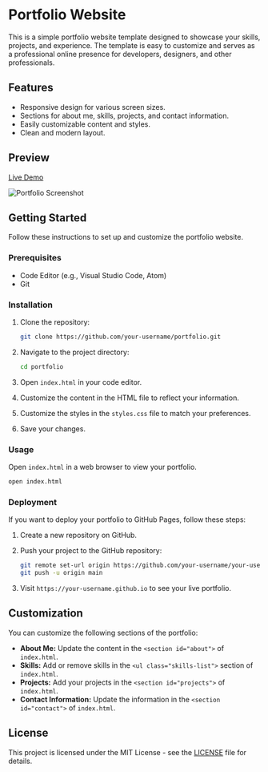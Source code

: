 # Portfolio Website

This is a simple portfolio website template designed to showcase your skills, projects, and experience. The template is easy to customize and serves as a professional online presence for developers, designers, and other professionals.

## Features

- Responsive design for various screen sizes.
- Sections for about me, skills, projects, and contact information.
- Easily customizable content and styles.
- Clean and modern layout.

## Preview

[Live Demo](https://your-username.github.io/portfolio)

![Portfolio Screenshot](screenshot.png)

## Getting Started

Follow these instructions to set up and customize the portfolio website.

### Prerequisites

- Code Editor (e.g., Visual Studio Code, Atom)
- Git

### Installation

1. Clone the repository:

   ```bash
   git clone https://github.com/your-username/portfolio.git
   ```

2. Navigate to the project directory:

   ```bash
   cd portfolio
   ```

3. Open `index.html` in your code editor.

4. Customize the content in the HTML file to reflect your information.

5. Customize the styles in the `styles.css` file to match your preferences.

6. Save your changes.

### Usage

Open `index.html` in a web browser to view your portfolio.

```bash
open index.html
```

### Deployment

If you want to deploy your portfolio to GitHub Pages, follow these steps:

1. Create a new repository on GitHub.

2. Push your project to the GitHub repository:

   ```bash
   git remote set-url origin https://github.com/your-username/your-username.github.io.git
   git push -u origin main
   ```

3. Visit `https://your-username.github.io` to see your live portfolio.

## Customization

You can customize the following sections of the portfolio:

- **About Me:** Update the content in the `<section id="about">` of `index.html`.
- **Skills:** Add or remove skills in the `<ul class="skills-list">` section of `index.html`.
- **Projects:** Add your projects in the `<section id="projects">` of `index.html`.
- **Contact Information:** Update the information in the `<section id="contact">` of `index.html`.

## License

This project is licensed under the MIT License - see the [LICENSE](LICENSE) file for details.
